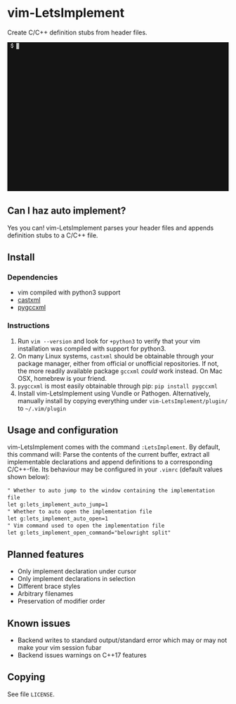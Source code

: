 # vim-LetsImplement

Create C/C++ definition stubs from header files.

![](tty.gif)

## Can I haz auto implement?

Yes you can! vim-LetsImplement parses your header files and appends definition stubs to a C/C++ file.

## Install

### Dependencies

* vim compiled with python3 support
* [castxml](https://github.com/CastXML/CastXML)
* [pygccxml](https://github.com/gccxml/pygccxml)

### Instructions

1. Run `vim --version` and look for `+python3` to verify that your vim installation was compiled with support for python3.
2. On many Linux systems, `castxml` should be obtainable through your package manager, either from official or unofficial repositories. If not, the more readily available package `gccxml` *could* work instead. On Mac OSX, homebrew is your friend.
3. `pygccxml` is most easily obtainable through pip: `pip install pygccxml`
4. Install vim-LetsImplement using Vundle or Pathogen. Alternatively, manually install by copying everything under `vim-LetsImplement/plugin/` to `~/.vim/plugin`

## Usage and configuration

vim-LetsImplement comes with the command `:LetsImplement`. By default, this
command will: Parse the contents of the current buffer, extract all
implementable declarations and append definitions to a corresponding
C/C++-file. Its behaviour may be configured in your `.vimrc` (default
values shown below):

```
" Whether to auto jump to the window containing the implementation file
let g:lets_implement_auto_jump=1
" Whether to auto open the implementation file
let g:lets_implement_auto_open=1
" Vim command used to open the implementation file
let g:lets_implement_open_command="belowright split"
```

## Planned features

* Only implement declaration under cursor
* Only implement declarations in selection
* Different brace styles
* Arbitrary filenames
* Preservation of modifier order

## Known issues

* Backend writes to standard output/standard error which may or may not make your vim session fubar
* Backend issues warnings on C++17 features

## Copying

See file `LICENSE`.
